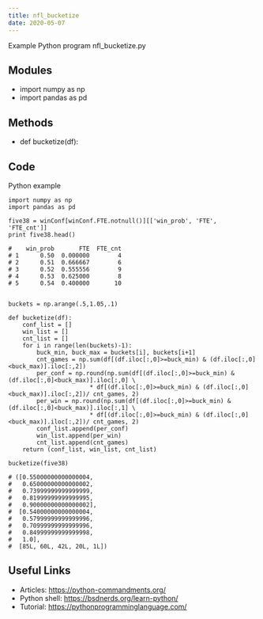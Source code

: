 ```yaml
---
title: nfl_bucketize
date: 2020-05-07
---
```

Example Python program nfl_bucketize.py

## Modules

* import numpy as np
* import pandas as pd

## Methods

* def bucketize(df):

## Code

Python example

    import numpy as np
    import pandas as pd
    
    five38 = winConf[winConf.FTE.notnull()][['win_prob', 'FTE', 'FTE_cnt']]
    print five38.head()
    
    #    win_prob       FTE  FTE_cnt
    # 1      0.50  0.000000        4
    # 2      0.51  0.666667        6
    # 3      0.52  0.555556        9
    # 4      0.53  0.625000        8
    # 5      0.54  0.400000       10
    
    
    buckets = np.arange(.5,1.05,.1)
    
    def bucketize(df):
        conf_list = []
        win_list = []
        cnt_list = []
        for i in range(len(buckets)-1):
            buck_min, buck_max = buckets[i], buckets[i+1]
            cnt_games = np.sum(df[(df.iloc[:,0]>=buck_min) & (df.iloc[:,0]<buck_max)].iloc[:,2])
            per_conf = np.round(np.sum(df[(df.iloc[:,0]>=buck_min) & (df.iloc[:,0]<buck_max)].iloc[:,0] \
                           * df[(df.iloc[:,0]>=buck_min) & (df.iloc[:,0]<buck_max)].iloc[:,2])/ cnt_games, 2)
            per_win = np.round(np.sum(df[(df.iloc[:,0]>=buck_min) & (df.iloc[:,0]<buck_max)].iloc[:,1] \
                           * df[(df.iloc[:,0]>=buck_min) & (df.iloc[:,0]<buck_max)].iloc[:,2])/ cnt_games, 2)
            conf_list.append(per_conf)
            win_list.append(per_win)
            cnt_list.append(cnt_games)
        return (conf_list, win_list, cnt_list)
        
    bucketize(five38)
    
    # ([0.55000000000000004,
    #   0.65000000000000002,
    #   0.73999999999999999,
    #   0.81999999999999995,
    #   0.90000000000000002],
    #  [0.54000000000000004,
    #   0.57999999999999996,
    #   0.70999999999999996,
    #   0.84999999999999998,
    #   1.0],
    #  [85L, 60L, 42L, 20L, 1L])

## Useful Links

- Articles: https://python-commandments.org/
- Python shell: https://bsdnerds.org/learn-python/
- Tutorial: https://pythonprogramminglanguage.com/
